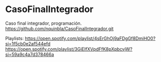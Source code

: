 # CasoFinalIntegrador
Caso final integrador, programación.
https://github.com/nquinbla/CasoFinalIntegrador.git

Playlists:
https://open.spotify.com/playlist/4sErGhOj9aFDgGf8DmiHO0?si=1f5cb0e2af544efd
https://open.spotify.com/playlist/3GiEIfXVpdFfK8pXpbcvjW?si=59a9c4a7d378466a